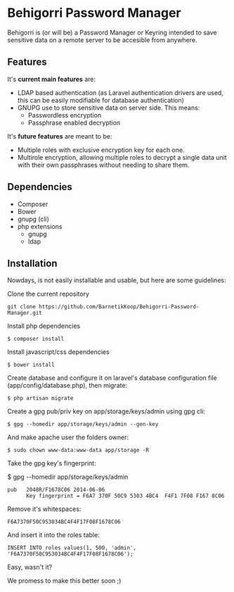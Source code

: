 Behigorri Password Manager
==========================

Behigorri is (or will be) a Password Manager or Keyring intended to save sensitive data on a remote server to be accesible from anywhere.

Features
--------

It's **current main features** are:
 * LDAP based authentication (as Laravel authentication drivers are used, this can be easily modifiable for database authentication)
 * GNUPG use to store sensitive data on server side. This means:
   * Passwordless encryption
   * Passphrase enabled decryption

It's **future features** are meant to be:
 * Multiple roles with exclusive encryption key for each one.
 * Multirole encryption, allowing multiple roles to decrypt a single data unit with their own passphrases without needing to share them. 

Dependencies
------------
 * Composer
 * Bower
 * gnupg (cli)
 * php extensions
   * gnupg
   * ldap

Installation
------------

Nowdays, is not easily installable and usable, but here are some guidelines:

Clone the current repository

  `git clone https://github.com/BarnetikKoop/Behigorri-Password-Manager.git`

Install php dependencies

  `$ composer install`

Install javascript/css dependencies

  `$ bower install`

Create database and configure it on laravel's database configuration file (app/config/database.php), then migrate:

  `$ php artisan migrate`

Create a gpg pub/priv key on app/storage/keys/admin using gpg cli:

  `$ gpg --homedir app/storage/keys/admin --gen-key` 

And make apache user the folders owner:

  `$ sudo chown www-data:www-data app/storage -R`

Take the gpg key's fingerprint:

  $ gpg --homedir app/storage/keys/admin
  
    pub   2048R/F1678C06 2014-06-06
          Key fingerprint = F6A7 370F 50C9 5303 4BC4  F4F1 7F08 F167 8C06

Remove it's whitespaces:

  `F6A7370F50C953034BC4F4F17F08F1678C06`

And insert it into the roles table:

  `INSERT INTO roles values(1, 500, 'admin', 'F6A7370F50C953034BC4F4F17F08F1678C06');`


Easy, wasn't it? 

We promess to make this better soon ;)
